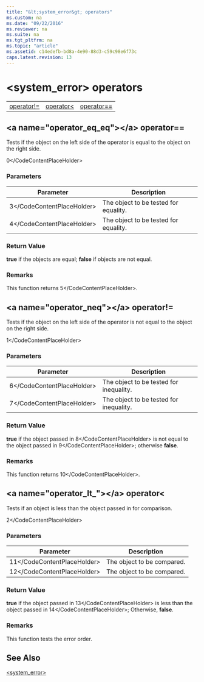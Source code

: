 ```yaml
---
title: "&lt;system_error&gt; operators"
ms.custom: na
ms.date: "09/22/2016"
ms.reviewer: na
ms.suite: na
ms.tgt_pltfrm: na
ms.topic: "article"
ms.assetid: c14edefb-bd8a-4e90-88d3-c59c98e6f73c
caps.latest.revision: 13
---
```

# &lt;system_error&gt; operators
||||  
|-|-|-|  
|[operator!=](#operator_neq)|[operator&lt;](#operator_lt_)|[operator==](#operator_eq_eq)|  
  
##  \<a name="operator_eq_eq">\</a>  operator==  
 Tests if the object on the left side of the operator is equal to the object on the right side.  
  
<CodeContentPlaceHolder>0\</CodeContentPlaceHolder>  
### Parameters  
  
|Parameter|Description|  
|---------------|-----------------|  
|<CodeContentPlaceHolder>3\</CodeContentPlaceHolder>|The object to be tested for equality.|  
|<CodeContentPlaceHolder>4\</CodeContentPlaceHolder>|The object to be tested for equality.|  
  
### Return Value  
 **true** if the objects are equal; **false** if objects are not equal.  
  
### Remarks  
 This function returns <CodeContentPlaceHolder>5\</CodeContentPlaceHolder>.  
  
##  \<a name="operator_neq">\</a>  operator!=  
 Tests if the object on the left side of the operator is not equal to the object on the right side.  
  
<CodeContentPlaceHolder>1\</CodeContentPlaceHolder>  
### Parameters  
  
|Parameter|Description|  
|---------------|-----------------|  
|<CodeContentPlaceHolder>6\</CodeContentPlaceHolder>|The object to be tested for inequality.|  
|<CodeContentPlaceHolder>7\</CodeContentPlaceHolder>|The object to be tested for inequality.|  
  
### Return Value  
 **true** if the object passed in <CodeContentPlaceHolder>8\</CodeContentPlaceHolder> is not equal to the object passed in <CodeContentPlaceHolder>9\</CodeContentPlaceHolder>; otherwise **false**.  
  
### Remarks  
 This function returns <CodeContentPlaceHolder>10\</CodeContentPlaceHolder>.  
  
##  \<a name="operator_lt_">\</a>  operator&lt;  
 Tests if an object is less than the object passed in for comparison.  
  
<CodeContentPlaceHolder>2\</CodeContentPlaceHolder>  
### Parameters  
  
|Parameter|Description|  
|---------------|-----------------|  
|<CodeContentPlaceHolder>11\</CodeContentPlaceHolder>|The object to be compared.|  
|<CodeContentPlaceHolder>12\</CodeContentPlaceHolder>|The object to be compared.|  
  
### Return Value  
 **true** if the object passed in <CodeContentPlaceHolder>13\</CodeContentPlaceHolder> is less than the object passed in <CodeContentPlaceHolder>14\</CodeContentPlaceHolder>; Otherwise, **false**.  
  
### Remarks  
 This function tests the error order.  
  
## See Also  
 [&lt;system_error&gt;](../vs140/-system_error-.md)